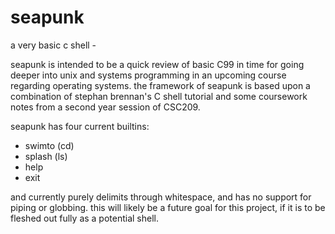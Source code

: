 # seapunk
a very basic c shell -

seapunk is intended to be a quick review of basic C99 in time for going deeper into unix and systems programming in an upcoming course
regarding operating systems. the framework of seapunk is based upon a combination of stephan brennan's C shell tutorial and some 
coursework notes from a second year session of CSC209.

seapunk has four current builtins:
  - swimto (cd)
  - splash (ls)
  - help
  - exit
  
 and currently purely delimits through whitespace, and has no support for piping or globbing. this will likely be a future goal
 for this project, if it is to be fleshed out fully as a potential shell.
 
 
